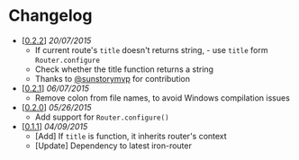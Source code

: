 Changelog
======

 - [[0.2.2](https://github.com/VeliovGroup/Meteor-iron-router-title/releases/tag/v0.2.2)] *20/07/2015*
   - If current route's `title` doesn't returns string, - use `title` form `Router.configure`
   - Check whether the title function returns a string
   - Thanks to [@sunstorymvp](https://github.com/sunstorymvp) for contribution
 - [[0.2.1](https://github.com/VeliovGroup/Meteor-iron-router-title/releases/tag/v0.2.1)] *06/07/2015*
   - Remove colon from file names, to avoid Windows compilation issues
 - [[0.2.0](https://github.com/VeliovGroup/Meteor-iron-router-title/releases/tag/v0.2.0)] *05/26/2015*
   - Add support for `Router.configure()`
 - [[0.1.1](https://github.com/VeliovGroup/Meteor-iron-router-title/releases/tag/v0.1.1)] *04/09/2015*
   - [Add] If `title` is function, it inherits router's context
   - [Update] Dependency to latest iron-router